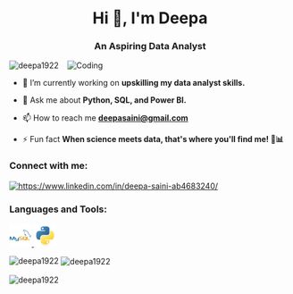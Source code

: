 
<h1 align="center">Hi 👋, I'm Deepa</h1>
<h3 align="center">An Aspiring Data Analyst </h3>
<img align="right" alt="Coding" width="400" src="https://user-images.githubusercontent.com/59734313/157189039-c09b3e38-9f42-42c0-ab54-14f1574190a7.gif">


<p align="left"> <img src="https://komarev.com/ghpvc/?username=deepa1922&label=Profile%20views&color=0e75b6&style=flat" alt="deepa1922" /> </p>

- 🔭 I’m currently working on **upskilling my data analyst skills.**

- 💬 Ask me about **Python, SQL, and Power BI.**

- 📫 How to reach me **deepasaini@gmail.com**

- ⚡ Fun fact **When science meets data, that's where you'll find me! 🧪📊**

<h3 align="left">Connect with me:</h3>
<p align="left">
<a href="https://linkedin.com/in/https://www.linkedin.com/in/deepa-saini-ab4683240/" target="blank"><img align="center" src="https://raw.githubusercontent.com/rahuldkjain/github-profile-readme-generator/master/src/images/icons/Social/linked-in-alt.svg" alt="https://www.linkedin.com/in/deepa-saini-ab4683240/" height="30" width="40" /></a>
</p>

<h3 align="left">Languages and Tools:</h3>
<p align="left"> <a href="https://www.mysql.com/" target="_blank" rel="noreferrer"> <img src="https://raw.githubusercontent.com/devicons/devicon/master/icons/mysql/mysql-original-wordmark.svg" alt="mysql" width="40" height="40"/> </a> <a href="https://www.python.org" target="_blank" rel="noreferrer"> <img src="https://raw.githubusercontent.com/devicons/devicon/master/icons/python/python-original.svg" alt="python" width="40" height="40"/> </a> </p>

<p><img align="left" src="https://github-readme-stats.vercel.app/api/top-langs?username=deepa1922&show_icons=true&locale=en&layout=compact" alt="deepa1922" /></p>

<p>&nbsp;<img align="center" src="https://github-readme-stats.vercel.app/api?username=deepa1922&show_icons=true&locale=en" alt="deepa1922" /></p>

<p><img align="center" src="https://github-readme-streak-stats.herokuapp.com/?user=deepa1922&" alt="deepa1922" /></p>



